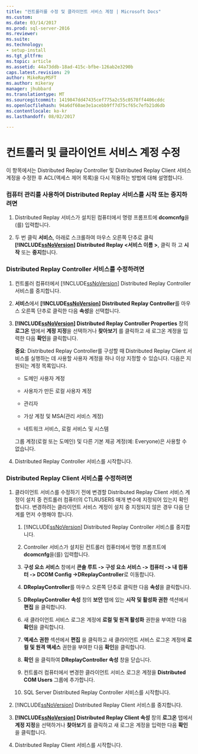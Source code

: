 ```yaml
---
title: "컨트롤러를 수정 및 클라이언트 서비스 계정 | Microsoft Docs"
ms.custom: 
ms.date: 03/14/2017
ms.prod: sql-server-2016
ms.reviewer: 
ms.suite: 
ms.technology:
- setup-install
ms.tgt_pltfrm: 
ms.topic: article
ms.assetid: 44a73ddb-18ad-415c-bfbe-126ab2e3290b
caps.latest.revision: 29
author: MikeRayMSFT
ms.author: mikeray
manager: jhubbard
ms.translationtype: MT
ms.sourcegitcommit: 1419847dd47435cef775a2c55c0578ff4406cddc
ms.openlocfilehash: 94a6df60ae3e1acebb9ff7d75cf65c7efb21d6db
ms.contentlocale: ko-kr
ms.lasthandoff: 08/02/2017

---
```

# <a name="modify-the-controller-and-client-services-accounts"></a>컨트롤러 및 클라이언트 서비스 계정 수정
  이 항목에서는 Distributed Replay Controller 및 Distributed Replay Client 서비스 계정을 수정한 후 ACL(액세스 제어 목록)을 다시 적용하는 방법에 대해 설명합니다.  
  
### <a name="to-start-or-stop-the-distributed-replay-services-using-computer-management"></a>컴퓨터 관리를 사용하여 Distributed Replay 서비스를 시작 또는 중지하려면  
  
1.  Distributed Replay 서비스가 설치된 컴퓨터에서 명령 프롬프트에 **dcomcnfg**을(를) 입력합니다.  
  
2.  두 번 클릭 **서비스**, 아래로 스크롤하여 마우스 오른쪽 단추로 클릭  **[!INCLUDE[ssNoVersion](../../includes/ssnoversion-md.md)] Distributed Replay \<서비스 이름 >**, 클릭 하 고 **시작** 또는 **중지**합니다.  
  
### <a name="to-modify-the-distributed-replay-controller-service"></a>Distributed Replay Controller 서비스를 수정하려면  
  
1.  컨트롤러 컴퓨터에서 [!INCLUDE[ssNoVersion](../../includes/ssnoversion-md.md)] Distributed Replay Controller 서비스를 중지합니다.  
  
2.  **서비스**에서 **[!INCLUDE[ssNoVersion](../../includes/ssnoversion-md.md)] Distributed Replay Controller**를 마우스 오른쪽 단추로 클릭한 다음 **속성**을 선택합니다.  
  
3.  **[!INCLUDE[ssNoVersion](../../includes/ssnoversion-md.md)] Distributed Replay Controller Properties** 창의 **로그온** 탭에서 **계정 지정**을 선택하거나 **찾아보기** 를 클릭하고 새 로그온 계정을 입력한 다음 **확인**을 클릭합니다.  
  
     **중요**: Distributed Replay Controller를 구성할 때 Distributed Replay Client 서비스를 실행하는 데 사용할 사용자 계정을 하나 이상 지정할 수 있습니다. 다음은 지원되는 계정 목록입니다.  
  
    -   도메인 사용자 계정  
  
    -   사용자가 만든 로컬 사용자 계정  
  
    -   관리자  
  
    -   가상 계정 및 MSA(관리 서비스 계정)  
  
    -   네트워크 서비스, 로컬 서비스 및 시스템  
  
     그룹 계정(로컬 또는 도메인) 및 다른 기본 제공 계정(예: Everyone)은 사용할 수 없습니다.  
  
4.  Distributed Replay Controller 서비스를 시작합니다.  
  
### <a name="to-modify-the-distributed-replay-client-service"></a>Distributed Replay Client 서비스를 수정하려면  
  
1.  클라이언트 서비스를 수정하기 전에 변경할 Distributed Replay Client 서비스 계정이 설치 중 컨트롤러 컴퓨터의 CTLRUSERS 매개 변수에 지정되어 있는지 확인합니다. 변경하려는 클라이언트 서비스 계정이 설치 중 지정되지 않은 경우 다음 단계를 먼저 수행해야 합니다.  
  
    1.  [!INCLUDE[ssNoVersion](../../includes/ssnoversion-md.md)] Distributed Replay Controller 서비스를 중지합니다.  
  
    2.  Controller 서비스가 설치된 컨트롤러 컴퓨터에서 명령 프롬프트에 **dcomcnfg**을(를) 입력합니다.  
  
    3.  **구성 요소 서비스** 창에서 **콘솔 루트 -> 구성 요소 서비스 -> 컴퓨터 -> 내 컴퓨터 -> DCOM Config ->DReplayController**로 이동합니다.  
  
    4.  **DReplayController**를 마우스 오른쪽 단추로 클릭한 다음 **속성**을 클릭합니다.  
  
    5.  **DReplayController 속성** 창의 **보안** 탭에 있는 **시작 및 활성화 권한** 섹션에서 **편집** 을 클릭합니다.  
  
    6.  새 클라이언트 서비스 로그온 계정에 **로컬 및 원격 활성화** 권한을 부여한 다음 **확인**을 클릭합니다.  
  
    7.  **액세스 권한** 섹션에서 **편집** 을 클릭하고 새 클라이언트 서비스 로그온 계정에 **로컬 및 원격 액세스** 권한을 부여한 다음 **확인**을 클릭합니다.  
  
    8.  **확인** 을 클릭하여 **DReplayController 속성** 창을 닫습니다.  
  
    9. 컨트롤러 컴퓨터에서 변경한 클라이언트 서비스 로그온 계정을 **Distributed COM Users** 그룹에 추가합니다.  
  
    10. SQL Server Distributed Replay Controller 서비스를 시작합니다.  
  
2.  [!INCLUDE[ssNoVersion](../../includes/ssnoversion-md.md)] Distributed Replay Client 서비스를 중지합니다.  
  
3.  **[!INCLUDE[ssNoVersion](../../includes/ssnoversion-md.md)] Distributed Replay Client 속성** 창의 **로그온** 탭에서 **계정 지정**을 선택하거나 **찾아보기** 를 클릭하고 새 로그온 계정을 입력한 다음 **확인**을 클릭합니다.  
  
4.  Distributed Replay Client 서비스를 시작합니다.  
  
  
